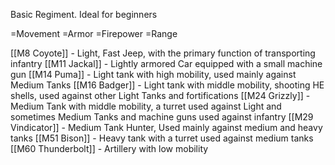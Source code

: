 Basic Regiment. Ideal for beginners

=Movement
=Armor
=Firepower
=Range


[[M8 Coyote]] - Light, Fast Jeep, with the primary function of transporting infantry 
[[M11 Jackal]] - Lightly armored Car equipped with a small machine gun 
[[M14 Puma]] - Light tank with high mobility, used mainly against Medium Tanks 
[[M16 Badger]] - Light tank with middle mobility, shooting HE shells, used against other Light Tanks and fortifications 
[[M24 Grizzly]] - Medium Tank with middle mobility, a turret used against Light and sometimes Medium Tanks and machine guns used against infantry 
[[M29 Vindicator]] - Medium Tank Hunter, Used mainly against medium and heavy tanks 
[[M51 Bison]] - Heavy tank with a turret used against medium tanks 
[[M60 Thunderbolt]] - Artillery with low mobility
